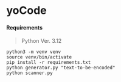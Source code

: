 # yoCode

#### Requirements

> Python Ver. 3.12

```
python3 -m venv venv
source venv/bin/activate
pip install -r requirements.txt
python generator.py "text-to-be-encoded"
python scanner.py
```

